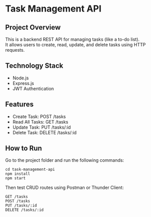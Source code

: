 # Task Management API

## Project Overview
This is a backend REST API for managing tasks (like a to-do list).  
It allows users to create, read, update, and delete tasks using HTTP requests.

## Technology Stack
- Node.js
- Express.js
- JWT Authentication

## Features
- Create Task: POST /tasks
- Read All Tasks: GET /tasks
- Update Task: PUT /tasks/:id
- Delete Task: DELETE /tasks/:id

## How to Run
Go to the project folder and run the following commands:
```
cd task-management-api
npm install
npm start
```
Then test CRUD routes using Postman or Thunder Client:

```
GET /tasks
POST /tasks
PUT /tasks/:id
DELETE /tasks/:id
```
